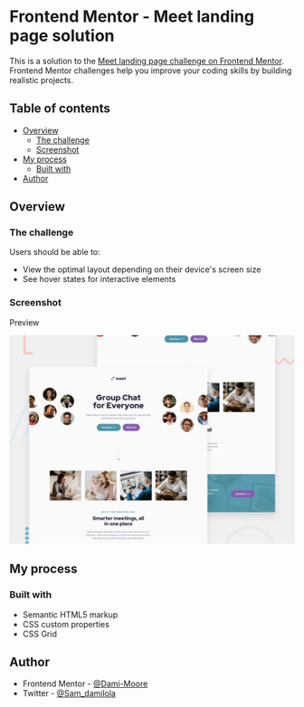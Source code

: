 # Frontend Mentor - Meet landing page solution

This is a solution to the [Meet landing page challenge on Frontend Mentor](https://www.frontendmentor.io/challenges/meet-landing-page-rbTDS6OUR). Frontend Mentor challenges help you improve your coding skills by building realistic projects. 

## Table of contents

- [Overview](#overview)
  - [The challenge](#the-challenge)
  - [Screenshot](#screenshot)
- [My process](#my-process)
  - [Built with](#built-with)
- [Author](#author)


## Overview

### The challenge

Users should be able to:

- View the optimal layout depending on their device's screen size
- See hover states for interactive elements

### Screenshot

<p>Preview</p>
<img src="preview.jpg">

## My process

### Built with

- Semantic HTML5 markup
- CSS custom properties
- CSS Grid


## Author
- Frontend Mentor - [@Dami-Moore](https://www.frontendmentor.io/profile/Sami-Moore)
- Twitter - [@Sam_damilola](https://www.twitter.com/Sam_damilola)


